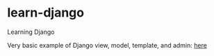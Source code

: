 # learn-django
Learning Django

Very basic example of Django view, model, template, and admin: [here](https://github.com/hsadler/learn-django/tree/main/30-min-tutorial/)

